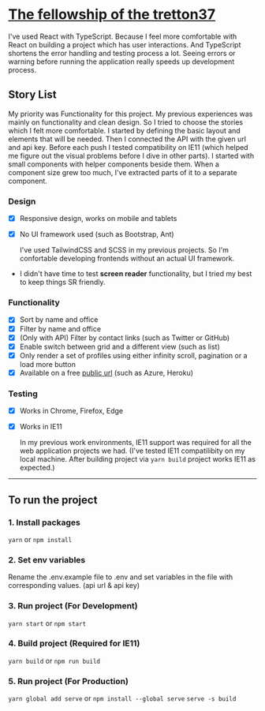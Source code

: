 # [The fellowship of the tretton37](https://tretton37-meet.herokuapp.com/)

I've used React with TypeScript. Because I feel more comfortable with React on building a project which has user interactions. And TypeScript shortens the error handling and testing process a lot. Seeing errors or warning before running the application really speeds up development process.

## Story List
My priority was Functionality for this project. My previous experiences was mainly on functionality and clean design. So I tried to choose the stories which I felt more comfortable. I started by defining the basic layout and elements that will be needed. Then I connected the API with the given url and api key. Before each push I tested compatibility on IE11 (which helped me figure out the visual problems before I dive in other parts). I started with small components with helper components beside them. When a component size grew too much, I've extracted parts of it to a separate component.

### Design
- [x] Responsive design, works on mobile and tablets
- [x] No UI framework used (such as Bootstrap, Ant)

  I've used TailwindCSS and SCSS in my previous projects. So I'm confortable developing frontends without an actual UI framework. 
- I didn't have time to test __screen reader__ functionality, but I tried my best to keep things SR friendly.

### Functionality
- [x] Sort by name and office
- [x] Filter by name and office
- [x] (Only with API) Filter by contact links (such as Twitter or GitHub)
- [x] Enable switch between grid and a different view (such as list)
- [x] Only render a set of profiles using either infinity scroll, pagination or a load more button
- [x] Available on a free [public url](https://tretton37-meet.herokuapp.com/) (such as Azure, Heroku)

### Testing
- [x] Works in Chrome, Firefox, Edge
- [x] Works in IE11

  In my previous work environments, IE11 support was required for all the web application projects we had.
  (I've tested IE11 compatilibity on my local machine. After building project via ```yarn build``` project works IE11 as expected.) 

---

## To run the project
### 1. Install packages
```yarn``` or ```npm install```

### 2. Set env variables
Rename the .env.example file to .env and set variables in the file with corresponding values. (api url & api key)

### 3. Run project (For Development)
```yarn start``` or ```npm start```

### 4. Build project (Required for IE11)
```yarn build``` or ```npm run build```

### 5. Run project (For Production)
```yarn global add serve``` or ```npm install --global serve```
```serve -s build```
